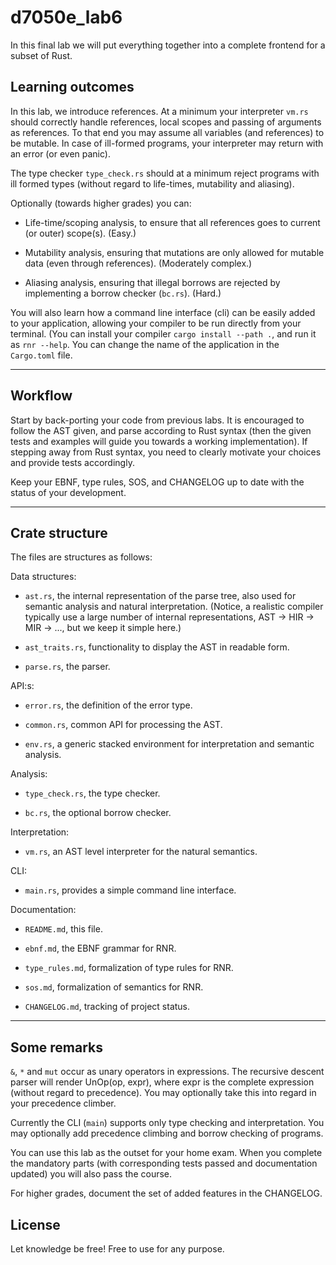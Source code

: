 # d7050e_lab6

In this final lab we will put everything together into a complete frontend for a subset of Rust.

## Learning outcomes

In this lab, we introduce references. At a minimum your interpreter `vm.rs` should correctly handle references, local scopes and passing of arguments as references. To that end you may assume all variables (and references) to be mutable. In case of ill-formed programs, your interpreter may return with an error (or even panic).

The type checker `type_check.rs` should at a minimum reject programs with ill formed types (without regard to life-times, mutability and aliasing).

Optionally (towards higher grades) you can:

- Life-time/scoping analysis, to ensure that all references goes to current (or outer) scope(s). (Easy.)

- Mutability analysis, ensuring that mutations are only allowed for mutable data (even through references). (Moderately complex.)
  
- Aliasing analysis, ensuring that illegal borrows are rejected by implementing a borrow checker (`bc.rs`). (Hard.)
  
You will also learn how a command line interface (cli) can be easily added to your application, allowing your compiler to be run directly from your terminal. (You can install your compiler `cargo install --path .`, and run it as `rnr --help`. You can change the name of the application in the `Cargo.toml` file.

---

## Workflow

Start by back-porting your code from previous labs. It is encouraged to follow the AST given, and parse according to Rust syntax (then the given tests and examples will guide you towards a working implementation). If stepping away from Rust syntax, you need to clearly motivate your choices and provide tests accordingly.

Keep your EBNF, type rules, SOS, and CHANGELOG up to date with the status of your development.

---

## Crate structure

The files are structures as follows:

Data structures:

- `ast.rs`, the internal representation of the parse tree, also used for semantic analysis and natural interpretation. (Notice, a realistic compiler typically use a large number of internal representations, AST -> HIR -> MIR -> ..., but we keep it simple here.)
  
- `ast_traits.rs`, functionality to display the AST in readable form.
  
- `parse.rs`, the parser.

API:s:

- `error.rs`, the definition of the error type.

- `common.rs`, common API for processing the AST.

- `env.rs`, a generic stacked environment for interpretation and semantic analysis.
  
Analysis:

- `type_check.rs`, the type checker.

- `bc.rs`, the optional borrow checker.
  
Interpretation:

- `vm.rs`, an AST level interpreter for the natural semantics.

CLI:

- `main.rs`, provides a simple command line interface.
  
Documentation:

- `README.md`, this file.
  
- `ebnf.md`, the EBNF grammar for RNR.
  
- `type_rules.md`, formalization of type rules for RNR.
  
- `sos.md`, formalization of semantics for RNR.
  
- `CHANGELOG.md`, tracking of project status.

---

## Some remarks

`&`, `*` and `mut` occur as unary operators in expressions. The recursive descent parser will render UnOp(op, expr), where expr is the complete expression (without regard to precedence). You may optionally take this into regard in your precedence climber.

Currently the CLI (`main`) supports only type checking and interpretation. You may optionally add precedence climbing and borrow checking of programs.

You can use this lab as the outset for your home exam. When you complete the mandatory parts (with corresponding tests passed and documentation updated) you will also pass the course.

For higher grades, document the set of added features in the CHANGELOG.

## License

Let knowledge be free! Free to use for any purpose.
